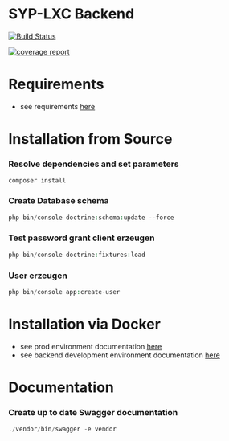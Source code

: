 SYP-LXC Backend
========================

[![Build Status](https://travis-ci.org/LexicForLXD/Backend.svg?branch=master)](https://travis-ci.org/LexicForLXD/Backend)

[![coverage report](https://git.janrtr.de/syp-lxc/Backend/badges/master/coverage.svg)](https://git.janrtr.de/syp-lxc/Backend/commits/master)
# Requirements
- see requirements [here](docs/REQUIREMENTS.md)

# Installation from Source

### Resolve dependencies and set parameters  

```
composer install
```

### Create Database schema

```php
php bin/console doctrine:schema:update --force
```

### Test password grant client erzeugen
```php
php bin/console doctrine:fixtures:load
```

### User erzeugen
```php
php bin/console app:create-user
```

# Installation via Docker
- see prod environment documentation [here](docs/DOCKER.md)
- see backend development environment documentation [here](docs/DOCKER_DEV.md)

# Documentation
### Create up to date Swagger documentation
```php
./vendor/bin/swagger -e vendor
```
